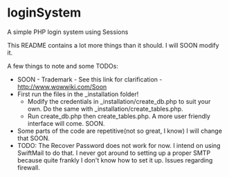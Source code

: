 loginSystem
===========

A simple PHP login system using Sessions

This README contains a lot more things than it should. I will SOON modify it.

A few things to note and some TODOs:
   - SOON - Trademark - See this link for clarification - http://www.wowwiki.com/Soon
   - First run the files in the _installation folder!
	  - Modify the credentials in _installation/create_db.php to suit your own. Do the same with _installation/create_tables.php.
      - Run create_db.php then create_tables.php. A more user friendly interface will come. SOON.
   - Some parts of the code are repetitive(not so great, I know) I will change that SOON.
   - TODO: The Recover Password does not work for now. I intend on using SwiftMail to do that. I never got around to setting up a proper SMTP because quite frankly I don't know how to set it up. Issues regarding firewall.

